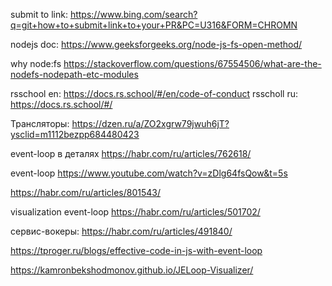 submit to link: https://www.bing.com/search?q=git+how+to+submit+link+to+your+PR&PC=U316&FORM=CHROMN

nodejs doc: https://www.geeksforgeeks.org/node-js-fs-open-method/

why node:fs https://stackoverflow.com/questions/67554506/what-are-the-nodefs-nodepath-etc-modules

rsschool en: https://docs.rs.school/#/en/code-of-conduct
rsscholl ru: https://docs.rs.school/#/

Трансляторы: https://dzen.ru/a/ZO2xgrw79jwuh6jT?ysclid=m1112bezpp684480423

event-loop в деталях https://habr.com/ru/articles/762618/

event-loop https://www.youtube.com/watch?v=zDlg64fsQow&t=5s

https://habr.com/ru/articles/801543/

visualization event-loop https://habr.com/ru/articles/501702/

сервис-вокеры: https://habr.com/ru/articles/491840/

https://tproger.ru/blogs/effective-code-in-js-with-event-loop

https://kamronbekshodmonov.github.io/JELoop-Visualizer/